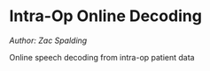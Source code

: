 # Intra-Op Online Decoding

_Author: Zac Spalding_

Online speech decoding from intra-op patient data

